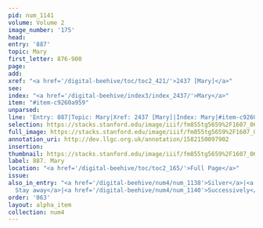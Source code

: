 ```yaml
---
pid: num_1141
volume: Volume 2
image_number: '175'
head: 
entry: '887'
topic: Mary
first_letter: 876-900
page: 
add: 
xref: "<a href='/digital-beehive/toc/toc2_421/'>2437 [Mary]</a>"
see: 
index: "<a href='/digital-beehive/index3/index_2437/'>Mary</a>"
item: "#item-c9260a959"
unparsed: 
line: 'Entry: 887|Topic: Mary|Xref: 2437 [Mary]|Index: Mary|#item-c9260a959'
selection: https://stacks.stanford.edu/image/iiif/fm855tg5659%2F1607_0642/404,1886,2875,507/full/0/default.jpg
full_image: https://stacks.stanford.edu/image/iiif/fm855tg5659%2F1607_0642/full/full/0/default.jpg
annotation_uri: http://dev.llgc.org.uk/annotation/1582150097902
insertion: 
thumbnail: https://stacks.stanford.edu/image/iiif/fm855tg5659%2F1607_0642/404,1886,600,180/250,/0/default.jpg
label: 887. Mary
location: "<a href='/digital-beehive/toc/toc2_165/'>Full Page</a>"
issue: 
also_in_entry: "<a href='/digital-beehive/num4/num_1138'>Silver</a>|<a href='/digital-beehive/num4/num_1139'>To
  Stay away</a>|<a href='/digital-beehive/num4/num_1140'>Successively</a>"
order: '063'
layout: alpha_item
collection: num4
---
```

